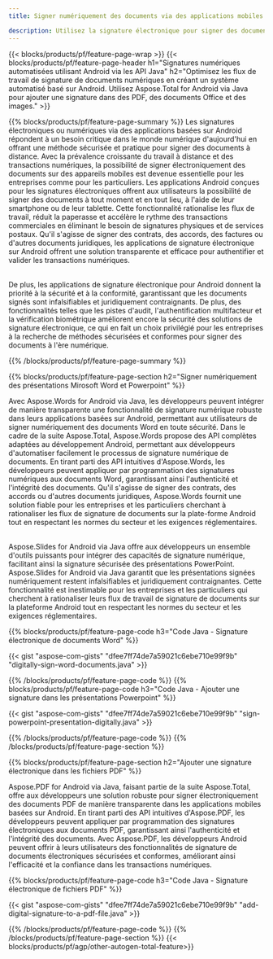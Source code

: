 ```yaml
---
title: Signer numériquement des documents via des applications mobiles Android 

description: Utilisez la signature électronique pour signer des documents, notamment Microsoft Word, Excel, PowerPoint, PDF et Images via l'application mobile Android. Ajoutez une signature électronique en ligne via l'application.
---
```


{{< blocks/products/pf/feature-page-wrap >}}
{{< blocks/products/pf/feature-page-header h1="Signatures numériques automatisées utilisant Android via les API Java" h2="Optimisez les flux de travail de signature de documents numériques en créant un système automatisé basé sur Android. Utilisez Aspose.Total for Android via Java pour ajouter une signature dans des PDF, des documents Office et des images." >}}

{{% blocks/products/pf/feature-page-summary %}}
Les signatures électroniques ou numériques via des applications basées sur Android répondent à un besoin critique dans le monde numérique d'aujourd'hui en offrant une méthode sécurisée et pratique pour signer des documents à distance. Avec la prévalence croissante du travail à distance et des transactions numériques, la possibilité de signer électroniquement des documents sur des appareils mobiles est devenue essentielle pour les entreprises comme pour les particuliers. Les applications Android conçues pour les signatures électroniques offrent aux utilisateurs la possibilité de signer des documents à tout moment et en tout lieu, à l'aide de leur smartphone ou de leur tablette. Cette fonctionnalité rationalise les flux de travail, réduit la paperasse et accélère le rythme des transactions commerciales en éliminant le besoin de signatures physiques et de services postaux. Qu'il s'agisse de signer des contrats, des accords, des factures ou d'autres documents juridiques, les applications de signature électronique sur Android offrent une solution transparente et efficace pour authentifier et valider les transactions numériques. <br /><br />

De plus, les applications de signature électronique pour Android donnent la priorité à la sécurité et à la conformité, garantissant que les documents signés sont infalsifiables et juridiquement contraignants. De plus, des fonctionnalités telles que les pistes d'audit, l'authentification multifacteur et la vérification biométrique améliorent encore la sécurité des solutions de signature électronique, ce qui en fait un choix privilégié pour les entreprises à la recherche de méthodes sécurisées et conformes pour signer des documents à l'ère numérique. 

{{% /blocks/products/pf/feature-page-summary  %}}

{{% blocks/products/pf/feature-page-section  h2="Signer numériquement des présentations Mirosoft Word et Powerpoint" %}}

Avec Aspose.Words for Android via Java, les développeurs peuvent intégrer de manière transparente une fonctionnalité de signature numérique robuste dans leurs applications basées sur Android, permettant aux utilisateurs de signer numériquement des documents Word en toute sécurité. Dans le cadre de la suite Aspose.Total, Aspose.Words propose des API complètes adaptées au développement Android, permettant aux développeurs d'automatiser facilement le processus de signature numérique de documents. En tirant parti des API intuitives d'Aspose.Words, les développeurs peuvent appliquer par programmation des signatures numériques aux documents Word, garantissant ainsi l'authenticité et l'intégrité des documents. Qu'il s'agisse de signer des contrats, des accords ou d'autres documents juridiques, Aspose.Words fournit une solution fiable pour les entreprises et les particuliers cherchant à rationaliser les flux de signature de documents sur la plate-forme Android tout en respectant les normes du secteur et les exigences réglementaires.<br /><br />

Aspose.Slides for Android via Java offre aux développeurs un ensemble d'outils puissants pour intégrer des capacités de signature numérique, facilitant ainsi la signature sécurisée des présentations PowerPoint. Aspose.Slides for Android via Java garantit que les présentations signées numériquement restent infalsifiables et juridiquement contraignantes. Cette fonctionnalité est inestimable pour les entreprises et les particuliers qui cherchent à rationaliser leurs flux de travail de signature de documents sur la plateforme Android tout en respectant les normes du secteur et les exigences réglementaires.

{{% blocks/products/pf/feature-page-code h3="Code Java - Signature électronique de documents Word" %}}

{{< gist "aspose-com-gists" "dfee7ff74de7a59021c6ebe710e99f9b" "digitally-sign-word-documents.java" >}}

{{% /blocks/products/pf/feature-page-code  %}}
{{% blocks/products/pf/feature-page-code h3="Code Java - Ajouter une signature dans les présentations Powerpoint" %}}

{{< gist "aspose-com-gists" "dfee7ff74de7a59021c6ebe710e99f9b" "sign-powerpoint-presentation-digitally.java" >}}

{{% /blocks/products/pf/feature-page-code  %}}
{{% /blocks/products/pf/feature-page-section %}}

{{% blocks/products/pf/feature-page-section  h2="Ajouter une signature électronique dans les fichiers PDF" %}}

Aspose.PDF for Android via Java, faisant partie de la suite Aspose.Total, offre aux développeurs une solution robuste pour signer électroniquement des documents PDF de manière transparente dans les applications mobiles basées sur Android. En tirant parti des API intuitives d'Aspose.PDF, les développeurs peuvent appliquer par programmation des signatures électroniques aux documents PDF, garantissant ainsi l'authenticité et l'intégrité des documents. Avec Aspose.PDF, les développeurs Android peuvent offrir à leurs utilisateurs des fonctionnalités de signature de documents électroniques sécurisées et conformes, améliorant ainsi l'efficacité et la confiance dans les transactions numériques.

{{% blocks/products/pf/feature-page-code h3="Code Java - Signature électronique de fichiers PDF" %}}

{{< gist "aspose-com-gists" "dfee7ff74de7a59021c6ebe710e99f9b" "add-digital-signature-to-a-pdf-file.java" >}}

{{% /blocks/products/pf/feature-page-code  %}}
{{% /blocks/products/pf/feature-page-section %}}
{{< blocks/products/pf/agp/other-autogen-total-feature>}}